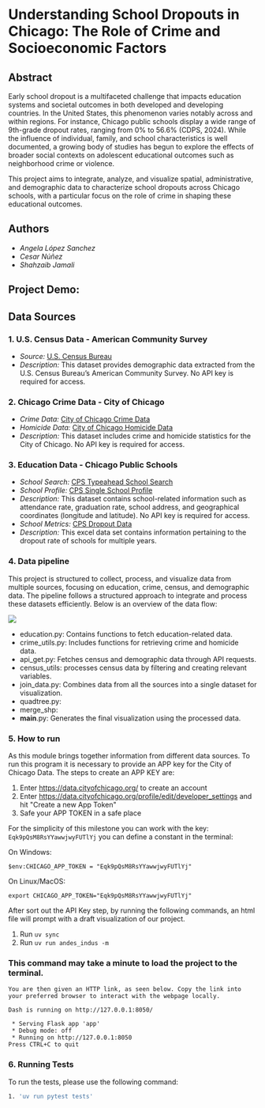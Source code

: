 # Understanding School Dropouts in Chicago: The Role of Crime and Socioeconomic Factors

## Abstract
Early school dropout is a multifaceted challenge that impacts education systems and societal outcomes in both developed and developing countries. In the United States, this phenomenon varies notably across and within regions. For instance, Chicago public schools display a wide range of 9th-grade dropout rates, ranging from 0% to 56.6% (CDPS, 2024). While the influence of individual, family, and school characteristics is well documented, a growing body of studies has begun to explore the effects of broader social contexts on adolescent educational outcomes such as neighborhood crime or violence. 

This project aims to integrate, analyze, and visualize spatial, administrative, and demographic data to characterize school dropouts across Chicago schools, with a particular focus on the role of crime in shaping these educational outcomes.

## Authors
- *Angela López Sanchez*
- *Cesar Núñez*
- *Shahzaib Jamali*


## Project Demo:

## Data Sources

### 1. U.S. Census Data - American Community Survey
- *Source:* [U.S. Census Bureau](https://www.census.gov/programs-surveys/acs)
- *Description:* This dataset provides demographic data extracted from the U.S. Census Bureau’s American Community Survey. No API key is required for access.

### 2. Chicago Crime Data - City of Chicago
- *Crime Data:* [City of Chicago Crime Data](https://data.cityofchicago.org/Public-Safety/Crimes-Map/mw69-m6xi)
- *Homicide Data:* [City of Chicago Homicide Data](https://data.cityofchicago.org/Public-Safety/Homicides/ijzp-q8t2)
- *Description:* This dataset includes crime and homicide statistics for the City of Chicago. No API key is required for access.

### 3. Education Data - Chicago Public Schools
- *School Search:* [CPS Typeahead School Search](https://api.cps.edu/schoolprofile/Help/Api/GET-CPS-TypeaheadSchoolSearch_SearchValue)
- *School Profile:* [CPS Single School Profile](https://api.cps.edu/schoolprofile/Help/Api/GET-CPS-SingleSchoolProfile_SchoolID)
- *Description:* This dataset contains school-related information such as attendance rate, graduation rate, school address, and geographical coordinates (longitude and latitude). No API key is required for access.
- *School Metrics:* [CPS Dropout Data](https://www.cps.edu/about/district-data/metrics/)
- *Description:* This excel data set contains information pertaining to the dropout rate of schools for multiple years.


### 4. Data pipeline
This project is structured to collect, process, and visualize data from multiple sources, focusing on education, crime, census, and demographic data. The pipeline follows a structured approach to integrate and process these datasets efficiently. Below is an overview of the data flow:

![](data_pipeline.jpg)

- education.py: Contains functions to fetch education-related data.
- crime_utils.py: Includes functions for retrieving crime and homicide data.
- api_get.py: Fetches census and demographic data through API requests.
- census_utils: processes census data by filtering and creating relevant variables.
- join_data.py: Combines data from all the sources into a single dataset for visualization.
- quadtree.py: 
- merge_shp:
- __main__.py: Generates the final visualization using the processed data.

### 5. How to run

As this module brings together information from different data sources. To run this program it is necessary to provide an APP key for the City of Chicago Data.
The steps to create an APP KEY are:

1. Enter https://data.cityofchicago.org/ to create an account
2. Enter https://data.cityofchicago.org/profile/edit/developer_settings and hit "Create a new App Token"
4. Safe your APP TOKEN in a safe place 

For the simplicity of this milestone you can work with the key: `Eqk9pQsM8RsYYawwjwyFUTlYj`
you can define a constant in the terminal:

On Windows: 
```
$env:CHICAGO_APP_TOKEN = "Eqk9pQsM8RsYYawwjwyFUTlYj"
```
On Linux/MacOS:
```
export CHICAGO_APP_TOKEN="Eqk9pQsM8RsYYawwjwyFUTlYj"
```

After sort out the API Key step, by running the following commands, an html file will prompt with a draft visualization of our project. 

1. Run `uv sync`
2. Run `uv run andes_indus -m`

### This command may take a minute to load the project to the terminal.
```
You are then given an HTTP link, as seen below. Copy the link into your preferred browser to interact with the webpage locally.

Dash is running on http://127.0.0.1:8050/

 * Serving Flask app 'app'
 * Debug mode: off
 * Running on http://127.0.0.1:8050
Press CTRL+C to quit
```

### 6. Running Tests

To run the tests, please use the following command:

```bash
1. 'uv run pytest tests'
